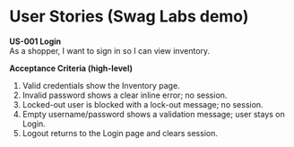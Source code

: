 # User Stories (Swag Labs demo)

**US-001 Login**  
As a shopper, I want to sign in so I can view inventory.

**Acceptance Criteria (high-level)**
1. Valid credentials show the Inventory page.
2. Invalid password shows a clear inline error; no session.
3. Locked-out user is blocked with a lock-out message; no session.
4. Empty username/password shows a validation message; user stays on Login.
5. Logout returns to the Login page and clears session.
